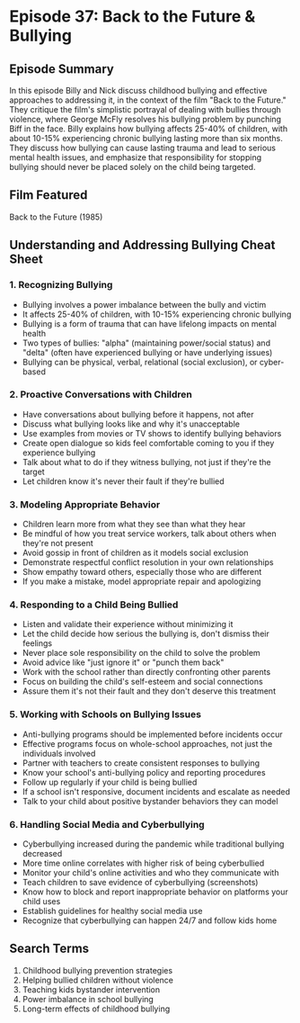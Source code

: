 # Episode 37: Back to the Future & Bullying

## Episode Summary
In this episode Billy and Nick discuss childhood bullying and effective approaches to addressing it, in the context of the film "Back to the Future." They critique the film's simplistic portrayal of dealing with bullies through violence, where George McFly resolves his bullying problem by punching Biff in the face. Billy explains how bullying affects 25-40% of children, with about 10-15% experiencing chronic bullying lasting more than six months. They discuss how bullying can cause lasting trauma and lead to serious mental health issues, and emphasize that responsibility for stopping bullying should never be placed solely on the child being targeted.

## Film Featured
Back to the Future (1985)

## Understanding and Addressing Bullying Cheat Sheet

### 1. Recognizing Bullying
- Bullying involves a power imbalance between the bully and victim
- It affects 25-40% of children, with 10-15% experiencing chronic bullying
- Bullying is a form of trauma that can have lifelong impacts on mental health
- Two types of bullies: "alpha" (maintaining power/social status) and "delta" (often have experienced bullying or have underlying issues)
- Bullying can be physical, verbal, relational (social exclusion), or cyber-based

### 2. Proactive Conversations with Children
- Have conversations about bullying before it happens, not after
- Discuss what bullying looks like and why it's unacceptable
- Use examples from movies or TV shows to identify bullying behaviors
- Create open dialogue so kids feel comfortable coming to you if they experience bullying
- Talk about what to do if they witness bullying, not just if they're the target
- Let children know it's never their fault if they're bullied

### 3. Modeling Appropriate Behavior
- Children learn more from what they see than what they hear
- Be mindful of how you treat service workers, talk about others when they're not present
- Avoid gossip in front of children as it models social exclusion
- Demonstrate respectful conflict resolution in your own relationships
- Show empathy toward others, especially those who are different
- If you make a mistake, model appropriate repair and apologizing

### 4. Responding to a Child Being Bullied
- Listen and validate their experience without minimizing it
- Let the child decide how serious the bullying is, don't dismiss their feelings
- Never place sole responsibility on the child to solve the problem
- Avoid advice like "just ignore it" or "punch them back"
- Work with the school rather than directly confronting other parents
- Focus on building the child's self-esteem and social connections
- Assure them it's not their fault and they don't deserve this treatment

### 5. Working with Schools on Bullying Issues
- Anti-bullying programs should be implemented before incidents occur
- Effective programs focus on whole-school approaches, not just the individuals involved
- Partner with teachers to create consistent responses to bullying
- Know your school's anti-bullying policy and reporting procedures
- Follow up regularly if your child is being bullied
- If a school isn't responsive, document incidents and escalate as needed
- Talk to your child about positive bystander behaviors they can model

### 6. Handling Social Media and Cyberbullying
- Cyberbullying increased during the pandemic while traditional bullying decreased
- More time online correlates with higher risk of being cyberbullied
- Monitor your child's online activities and who they communicate with
- Teach children to save evidence of cyberbullying (screenshots)
- Know how to block and report inappropriate behavior on platforms your child uses
- Establish guidelines for healthy social media use
- Recognize that cyberbullying can happen 24/7 and follow kids home

## Search Terms
1. Childhood bullying prevention strategies
2. Helping bullied children without violence
3. Teaching kids bystander intervention
4. Power imbalance in school bullying
5. Long-term effects of childhood bullying